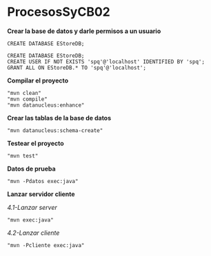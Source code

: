 # ProcesosSyCB02

**Crear la base de datos y darle permisos a un usuario**

    CREATE DATABASE EStoreDB;

    CREATE DATABASE EStoreDB;
    CREATE USER IF NOT EXISTS 'spq'@'localhost' IDENTIFIED BY 'spq';
    GRANT ALL ON EStoreDB.* TO 'spq'@'localhost';

**Compilar el proyecto**

    "mvn clean"
    "mvn compile"
    "mvn datanucleus:enhance"
    

**Crear las tablas de la base de datos**

    "mvn datanucleus:schema-create"

**Testear el proyecto**

    "mvn test"

**Datos de prueba**

    "mvn -Pdatos exec:java"

**Lanzar servidor cliente**

*4.1-Lanzar server*

    "mvn exec:java"

*4.2-Lanzar cliente*

    "mvn -Pcliente exec:java" 
